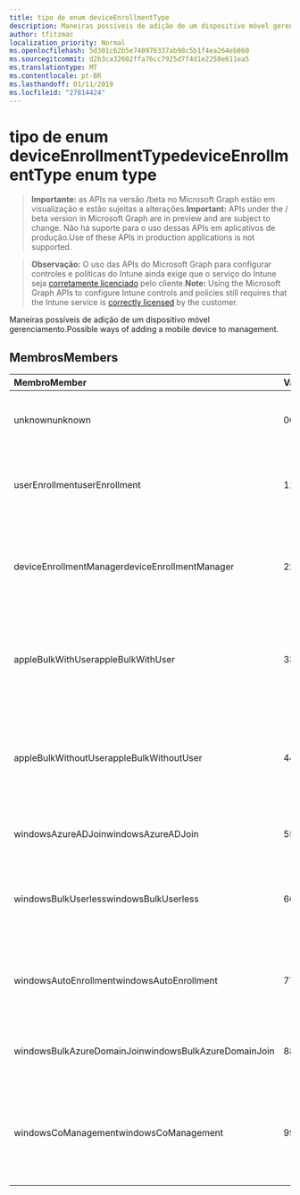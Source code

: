 ```yaml
---
title: tipo de enum deviceEnrollmentType
description: Maneiras possíveis de adição de um dispositivo móvel gerenciamento.
author: tfitzmac
localization_priority: Normal
ms.openlocfilehash: 5d301c62b5e740976337ab98c5b1f4ea264eb860
ms.sourcegitcommit: d2b3ca32602ffa76cc7925d7f4d1e2258e611ea5
ms.translationtype: MT
ms.contentlocale: pt-BR
ms.lasthandoff: 01/11/2019
ms.locfileid: "27814424"
---
```

# <a name="deviceenrollmenttype-enum-type"></a><span data-ttu-id="1f747-103">tipo de enum deviceEnrollmentType</span><span class="sxs-lookup"><span data-stu-id="1f747-103">deviceEnrollmentType enum type</span></span>

> <span data-ttu-id="1f747-104">**Importante:** as APIs na versão /beta no Microsoft Graph estão em visualização e estão sujeitas a alterações.</span><span class="sxs-lookup"><span data-stu-id="1f747-104">**Important:** APIs under the / beta version in Microsoft Graph are in preview and are subject to change.</span></span> <span data-ttu-id="1f747-105">Não há suporte para o uso dessas APIs em aplicativos de produção.</span><span class="sxs-lookup"><span data-stu-id="1f747-105">Use of these APIs in production applications is not supported.</span></span>

> <span data-ttu-id="1f747-106">**Observação:** O uso das APIs do Microsoft Graph para configurar controles e políticas do Intune ainda exige que o serviço do Intune seja [corretamente licenciado](https://go.microsoft.com/fwlink/?linkid=839381) pelo cliente.</span><span class="sxs-lookup"><span data-stu-id="1f747-106">**Note:** Using the Microsoft Graph APIs to configure Intune controls and policies still requires that the Intune service is [correctly licensed](https://go.microsoft.com/fwlink/?linkid=839381) by the customer.</span></span>

<span data-ttu-id="1f747-107">Maneiras possíveis de adição de um dispositivo móvel gerenciamento.</span><span class="sxs-lookup"><span data-stu-id="1f747-107">Possible ways of adding a mobile device to management.</span></span>
## <a name="members"></a><span data-ttu-id="1f747-108">Membros</span><span class="sxs-lookup"><span data-stu-id="1f747-108">Members</span></span>
|<span data-ttu-id="1f747-109">Membro</span><span class="sxs-lookup"><span data-stu-id="1f747-109">Member</span></span>|<span data-ttu-id="1f747-110">Valor</span><span class="sxs-lookup"><span data-stu-id="1f747-110">Value</span></span>|<span data-ttu-id="1f747-111">Descrição</span><span class="sxs-lookup"><span data-stu-id="1f747-111">Description</span></span>|
|:---|:---|:---|
|<span data-ttu-id="1f747-112">unknown</span><span class="sxs-lookup"><span data-stu-id="1f747-112">unknown</span></span>|<span data-ttu-id="1f747-113">0</span><span class="sxs-lookup"><span data-stu-id="1f747-113">0</span></span>|<span data-ttu-id="1f747-114">O valor padrão, tipo de registro não foi coletado.</span><span class="sxs-lookup"><span data-stu-id="1f747-114">Default value, enrollment type was not collected.</span></span>|
|<span data-ttu-id="1f747-115">userEnrollment</span><span class="sxs-lookup"><span data-stu-id="1f747-115">userEnrollment</span></span>|<span data-ttu-id="1f747-116">1</span><span class="sxs-lookup"><span data-stu-id="1f747-116">1</span></span>|<span data-ttu-id="1f747-117">Inscrição do orientado por usuário por meio do canal BYOD.</span><span class="sxs-lookup"><span data-stu-id="1f747-117">User driven enrollment through BYOD channel.</span></span>|
|<span data-ttu-id="1f747-118">deviceEnrollmentManager</span><span class="sxs-lookup"><span data-stu-id="1f747-118">deviceEnrollmentManager</span></span>|<span data-ttu-id="1f747-119">2</span><span class="sxs-lookup"><span data-stu-id="1f747-119">2</span></span>|<span data-ttu-id="1f747-120">Inscrição do usuário com uma conta de Gerenciador de inscrição do dispositivo.</span><span class="sxs-lookup"><span data-stu-id="1f747-120">User enrollment with a device enrollment manager account.</span></span>|
|<span data-ttu-id="1f747-121">appleBulkWithUser</span><span class="sxs-lookup"><span data-stu-id="1f747-121">appleBulkWithUser</span></span>|<span data-ttu-id="1f747-122">3</span><span class="sxs-lookup"><span data-stu-id="1f747-122">3</span></span>|<span data-ttu-id="1f747-123">Inscrição do Apple em massa com o desafio de usuário.</span><span class="sxs-lookup"><span data-stu-id="1f747-123">Apple bulk enrollment with user challenge.</span></span> <span data-ttu-id="1f747-124">Configurador Apple (DEP)</span><span class="sxs-lookup"><span data-stu-id="1f747-124">(DEP, Apple Configurator)</span></span>|
|<span data-ttu-id="1f747-125">appleBulkWithoutUser</span><span class="sxs-lookup"><span data-stu-id="1f747-125">appleBulkWithoutUser</span></span>|<span data-ttu-id="1f747-126">4</span><span class="sxs-lookup"><span data-stu-id="1f747-126">4</span></span>|<span data-ttu-id="1f747-127">Inscrição do Apple em massa sem o desafio de usuário.</span><span class="sxs-lookup"><span data-stu-id="1f747-127">Apple bulk enrollment without user challenge.</span></span> <span data-ttu-id="1f747-128">(DEP, Apple configurador, móvel Config)</span><span class="sxs-lookup"><span data-stu-id="1f747-128">(DEP, Apple Configurator, Mobile Config)</span></span>|
|<span data-ttu-id="1f747-129">windowsAzureADJoin</span><span class="sxs-lookup"><span data-stu-id="1f747-129">windowsAzureADJoin</span></span>|<span data-ttu-id="1f747-130">5</span><span class="sxs-lookup"><span data-stu-id="1f747-130">5</span></span>|<span data-ttu-id="1f747-131">Windows Azure AD de 10 ingressam.</span><span class="sxs-lookup"><span data-stu-id="1f747-131">Windows 10 Azure AD Join.</span></span>|
|<span data-ttu-id="1f747-132">windowsBulkUserless</span><span class="sxs-lookup"><span data-stu-id="1f747-132">windowsBulkUserless</span></span>|<span data-ttu-id="1f747-133">6</span><span class="sxs-lookup"><span data-stu-id="1f747-133">6</span></span>|<span data-ttu-id="1f747-134">Inscrição em massa de 10 Windows por meio de ICD com certificado.</span><span class="sxs-lookup"><span data-stu-id="1f747-134">Windows 10 Bulk enrollment through ICD with certificate.</span></span>|
|<span data-ttu-id="1f747-135">windowsAutoEnrollment</span><span class="sxs-lookup"><span data-stu-id="1f747-135">windowsAutoEnrollment</span></span>|<span data-ttu-id="1f747-136">7</span><span class="sxs-lookup"><span data-stu-id="1f747-136">7</span></span>|<span data-ttu-id="1f747-137">Inscrição automática do Windows 10.</span><span class="sxs-lookup"><span data-stu-id="1f747-137">Windows 10 automatic enrollment.</span></span> <span data-ttu-id="1f747-138">(Adicionar a conta do trabalho)</span><span class="sxs-lookup"><span data-stu-id="1f747-138">(Add work account)</span></span>|
|<span data-ttu-id="1f747-139">windowsBulkAzureDomainJoin</span><span class="sxs-lookup"><span data-stu-id="1f747-139">windowsBulkAzureDomainJoin</span></span>|<span data-ttu-id="1f747-140">8</span><span class="sxs-lookup"><span data-stu-id="1f747-140">8</span></span>|<span data-ttu-id="1f747-141">Windows 10 em massa ingressar do Windows Azure AD.</span><span class="sxs-lookup"><span data-stu-id="1f747-141">Windows 10 bulk Azure AD Join.</span></span>|
|<span data-ttu-id="1f747-142">windowsCoManagement</span><span class="sxs-lookup"><span data-stu-id="1f747-142">windowsCoManagement</span></span>|<span data-ttu-id="1f747-143">9</span><span class="sxs-lookup"><span data-stu-id="1f747-143">9</span></span>|<span data-ttu-id="1f747-144">Gerenciamento de colegas de 10 Windows acionadas por piloto automático ou a diretiva de grupo.</span><span class="sxs-lookup"><span data-stu-id="1f747-144">Windows 10 Co-Management triggered by AutoPilot or Group Policy.</span></span>|





